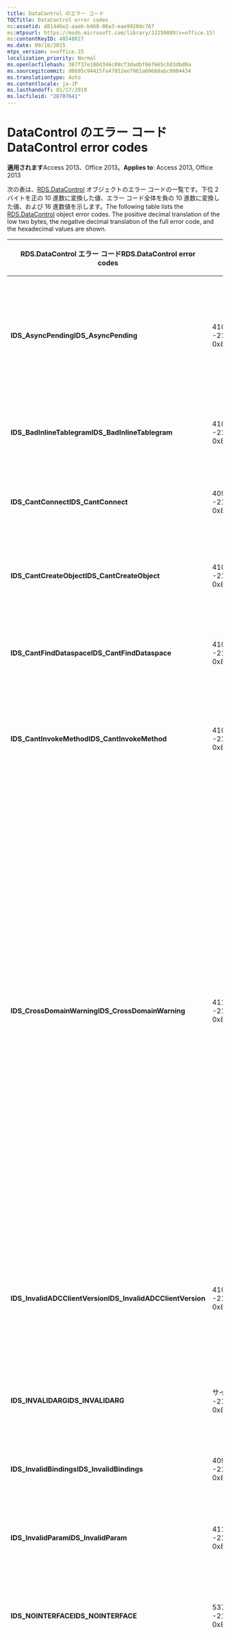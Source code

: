 ```yaml
---
title: DataControl のエラー コード
TOCTitle: DataControl error codes
ms:assetid: d81446e2-aae6-b460-08a3-eae9920dc767
ms:mtpsurl: https://msdn.microsoft.com/library/JJ250089(v=office.15)
ms:contentKeyID: 48548027
ms.date: 09/18/2015
mtps_version: v=office.15
localization_priority: Normal
ms.openlocfilehash: 387f37e180d346c09cf3dadbf66f665cb83dbd0a
ms.sourcegitcommit: d6695c94415fa47952ee7961a69660abc0904434
ms.translationtype: Auto
ms.contentlocale: ja-JP
ms.lasthandoff: 01/17/2019
ms.locfileid: "28707641"
---
```

# <a name="datacontrol-error-codes"></a><span data-ttu-id="f3848-102">DataControl のエラー コード</span><span class="sxs-lookup"><span data-stu-id="f3848-102">DataControl error codes</span></span>


<span data-ttu-id="f3848-103">**適用されます**Access 2013、Office 2013。</span><span class="sxs-lookup"><span data-stu-id="f3848-103">**Applies to**: Access 2013, Office 2013</span></span>

<span data-ttu-id="f3848-p101">次の表は、[RDS.DataControl](datacontrol-object-rds.md) オブジェクトのエラー コードの一覧です。下位 2 バイトを正の 10 進数に変換した値、エラー コード全体を負の 10 進数に変換した値、および 16 進数値を示します。</span><span class="sxs-lookup"><span data-stu-id="f3848-p101">The following table lists the [RDS.DataControl](datacontrol-object-rds.md) object error codes. The positive decimal translation of the low two bytes, the negative decimal translation of the full error code, and the hexadecimal values are shown.</span></span>

<table>
<colgroup>
<col style="width: 33%" />
<col style="width: 33%" />
<col style="width: 33%" />
</colgroup>
<thead>
<tr class="header">
<th><p><span data-ttu-id="f3848-106">RDS.DataControl エラー コード</span><span class="sxs-lookup"><span data-stu-id="f3848-106">RDS.DataControl error codes</span></span></p></th>
<th><p><span data-ttu-id="f3848-107">番号</span><span class="sxs-lookup"><span data-stu-id="f3848-107">Number</span></span></p></th>
<th><p><span data-ttu-id="f3848-108">説明</span><span class="sxs-lookup"><span data-stu-id="f3848-108">Description</span></span></p></th>
</tr>
</thead>
<tbody>
<tr class="odd">
<td><p><span data-ttu-id="f3848-109"><strong>IDS_AsyncPending</strong></span><span class="sxs-lookup"><span data-stu-id="f3848-109"><strong>IDS_AsyncPending</strong></span></span></p></td>
<td><p><span data-ttu-id="f3848-110">4107</span><span class="sxs-lookup"><span data-stu-id="f3848-110">4107</span></span><br />
<span data-ttu-id="f3848-111">-2146824175</span><span class="sxs-lookup"><span data-stu-id="f3848-111">-2146824175</span></span><br />
<span data-ttu-id="f3848-112">0x800A1011</span><span class="sxs-lookup"><span data-stu-id="f3848-112">0x800A1011</span></span></p></td>
<td><p><span data-ttu-id="f3848-113">非同期操作の保留中に、操作を行うことはできません。</span><span class="sxs-lookup"><span data-stu-id="f3848-113">Operation cannot be performed while async operation is pending.</span></span></p></td>
</tr>
<tr class="even">
<td><p><span data-ttu-id="f3848-114"><strong>IDS_BadInlineTablegram</strong></span><span class="sxs-lookup"><span data-stu-id="f3848-114"><strong>IDS_BadInlineTablegram</strong></span></span></p></td>
<td><p><span data-ttu-id="f3848-115">4105</span><span class="sxs-lookup"><span data-stu-id="f3848-115">4105</span></span><br />
<span data-ttu-id="f3848-116">-2146824183</span><span class="sxs-lookup"><span data-stu-id="f3848-116">-2146824183</span></span><br />
<span data-ttu-id="f3848-117">0x800A1009</span><span class="sxs-lookup"><span data-stu-id="f3848-117">0x800A1009</span></span></p></td>
<td><p><span data-ttu-id="f3848-118">インライン テーブルグラムが正しくありません。</span><span class="sxs-lookup"><span data-stu-id="f3848-118">Bad inline tablegram.</span></span></p></td>
</tr>
<tr class="odd">
<td><p><span data-ttu-id="f3848-119"><strong>IDS_CantConnect</strong></span><span class="sxs-lookup"><span data-stu-id="f3848-119"><strong>IDS_CantConnect</strong></span></span></p></td>
<td><p><span data-ttu-id="f3848-120">4099</span><span class="sxs-lookup"><span data-stu-id="f3848-120">4099</span></span><br />
<span data-ttu-id="f3848-121">-2146824189</span><span class="sxs-lookup"><span data-stu-id="f3848-121">-2146824189</span></span><br />
<span data-ttu-id="f3848-122">0x800A1003</span><span class="sxs-lookup"><span data-stu-id="f3848-122">0x800A1003</span></span></p></td>
<td><p><span data-ttu-id="f3848-123">サーバーに接続できません。</span><span class="sxs-lookup"><span data-stu-id="f3848-123">Cannot connect to server.</span></span></p></td>
</tr>
<tr class="even">
<td><p><span data-ttu-id="f3848-124"><strong>IDS_CantCreateObject</strong></span><span class="sxs-lookup"><span data-stu-id="f3848-124"><strong>IDS_CantCreateObject</strong></span></span></p></td>
<td><p><span data-ttu-id="f3848-125">4100</span><span class="sxs-lookup"><span data-stu-id="f3848-125">4100</span></span><br />
<span data-ttu-id="f3848-126">-2146824188</span><span class="sxs-lookup"><span data-stu-id="f3848-126">-2146824188</span></span><br />
<span data-ttu-id="f3848-127">0x800A1004</span><span class="sxs-lookup"><span data-stu-id="f3848-127">0x800A1004</span></span></p></td>
<td><p><span data-ttu-id="f3848-128">ビジネス オブジェクトは作成できません。</span><span class="sxs-lookup"><span data-stu-id="f3848-128">Business object cannot be created.</span></span></p></td>
</tr>
<tr class="odd">
<td><p><span data-ttu-id="f3848-129"><strong>IDS_CantFindDataspace</strong></span><span class="sxs-lookup"><span data-stu-id="f3848-129"><strong>IDS_CantFindDataspace</strong></span></span></p></td>
<td><p><span data-ttu-id="f3848-130">4102</span><span class="sxs-lookup"><span data-stu-id="f3848-130">4102</span></span><br />
<span data-ttu-id="f3848-131">-2146824186</span><span class="sxs-lookup"><span data-stu-id="f3848-131">-2146824186</span></span><br />
<span data-ttu-id="f3848-132">0x800A1006</span><span class="sxs-lookup"><span data-stu-id="f3848-132">0x800A1006</span></span></p></td>
<td><p><span data-ttu-id="f3848-133">Dataspace プロパティは無効です。</span><span class="sxs-lookup"><span data-stu-id="f3848-133">Dataspace property is not valid.</span></span></p></td>
</tr>
<tr class="even">
<td><p><span data-ttu-id="f3848-134"><strong>IDS_CantInvokeMethod</strong></span><span class="sxs-lookup"><span data-stu-id="f3848-134"><strong>IDS_CantInvokeMethod</strong></span></span></p></td>
<td><p><span data-ttu-id="f3848-135">4101</span><span class="sxs-lookup"><span data-stu-id="f3848-135">4101</span></span><br />
<span data-ttu-id="f3848-136">-2146824187</span><span class="sxs-lookup"><span data-stu-id="f3848-136">-2146824187</span></span><br />
<span data-ttu-id="f3848-137">0x800A1005</span><span class="sxs-lookup"><span data-stu-id="f3848-137">0x800A1005</span></span></p></td>
<td><p><span data-ttu-id="f3848-138">ビジネス オブジェクトのメソッドを呼び出せません。</span><span class="sxs-lookup"><span data-stu-id="f3848-138">Method cannot be invoked on business object.</span></span></p></td>
</tr>
<tr class="odd">
<td><p><span data-ttu-id="f3848-139"><strong>IDS_CrossDomainWarning</strong></span><span class="sxs-lookup"><span data-stu-id="f3848-139"><strong>IDS_CrossDomainWarning</strong></span></span></p></td>
<td><p><span data-ttu-id="f3848-140">4112</span><span class="sxs-lookup"><span data-stu-id="f3848-140">4112</span></span><br />
<span data-ttu-id="f3848-141">-2146824170</span><span class="sxs-lookup"><span data-stu-id="f3848-141">-2146824170</span></span><br />
<span data-ttu-id="f3848-142">0x800A1016</span><span class="sxs-lookup"><span data-stu-id="f3848-142">0x800A1016</span></span></p></td>
<td><p><span data-ttu-id="f3848-143">このページでは、別のドメイン上のデータにアクセスします。</span><span class="sxs-lookup"><span data-stu-id="f3848-143">This page accesses data on another domain.</span></span> <span data-ttu-id="f3848-144">これを許可しますか。</span><span class="sxs-lookup"><span data-stu-id="f3848-144">Do you want to allow this?</span></span> <span data-ttu-id="f3848-145">Internet Explorer でこのメッセージを回避するには、[<strong>セキュリティ</strong>] タブ、[<strong>インターネット オプション</strong>] ダイアログ ボックスの [信頼済みサイト ゾーンにセキュリティで保護された web サイトを追加できます。</span><span class="sxs-lookup"><span data-stu-id="f3848-145">To avoid this message in Internet Explorer, you can add a secure website to your Trusted Sites zone on the <strong>Security</strong> tab of the <strong>Internet Options</strong> dialog box.</span></span></p></td>
</tr>
<tr class="even">
<td><p><span data-ttu-id="f3848-146"><strong>IDS_InvalidADCClientVersion</strong></span><span class="sxs-lookup"><span data-stu-id="f3848-146"><strong>IDS_InvalidADCClientVersion</strong></span></span></p></td>
<td><p><span data-ttu-id="f3848-147">4106</span><span class="sxs-lookup"><span data-stu-id="f3848-147">4106</span></span><br />
<span data-ttu-id="f3848-148">-2146824176</span><span class="sxs-lookup"><span data-stu-id="f3848-148">-2146824176</span></span><br />
<span data-ttu-id="f3848-149">0x800A1010</span><span class="sxs-lookup"><span data-stu-id="f3848-149">0x800A1010</span></span></p></td>
<td><p><span data-ttu-id="f3848-150">無効な RDS クライアント バージョン-クライアントは、サーバーよりも新しいです。</span><span class="sxs-lookup"><span data-stu-id="f3848-150">Invalid RDS Client Version — Client is newer than server.</span></span></p></td>
</tr>
<tr class="odd">
<td><p><span data-ttu-id="f3848-151"><strong>IDS_INVALIDARG</strong></span><span class="sxs-lookup"><span data-stu-id="f3848-151"><strong>IDS_INVALIDARG</strong></span></span></p></td>
<td><p><span data-ttu-id="f3848-152">サイズは 5376</span><span class="sxs-lookup"><span data-stu-id="f3848-152">5376</span></span><br />
<span data-ttu-id="f3848-153">-2147019520</span><span class="sxs-lookup"><span data-stu-id="f3848-153">-2147019520</span></span><br />
<span data-ttu-id="f3848-154">0x80071500</span><span class="sxs-lookup"><span data-stu-id="f3848-154">0x80071500</span></span></p></td>
<td><p><span data-ttu-id="f3848-155">いくつかの引数は無効です。</span><span class="sxs-lookup"><span data-stu-id="f3848-155">One or more arguments are invalid.</span></span></p></td>
</tr>
<tr class="even">
<td><p><span data-ttu-id="f3848-156"><strong>IDS_InvalidBindings</strong></span><span class="sxs-lookup"><span data-stu-id="f3848-156"><strong>IDS_InvalidBindings</strong></span></span></p></td>
<td><p><span data-ttu-id="f3848-157">4097</span><span class="sxs-lookup"><span data-stu-id="f3848-157">4097</span></span><br />
<span data-ttu-id="f3848-158">-2146824191</span><span class="sxs-lookup"><span data-stu-id="f3848-158">-2146824191</span></span><br />
<span data-ttu-id="f3848-159">0x800A1001</span><span class="sxs-lookup"><span data-stu-id="f3848-159">0x800A1001</span></span></p></td>
<td><p><span data-ttu-id="f3848-160">プロパティのバインド エラーです。</span><span class="sxs-lookup"><span data-stu-id="f3848-160">Error in bindings property.</span></span></p></td>
</tr>
<tr class="odd">
<td><p><span data-ttu-id="f3848-161"><strong>IDS_InvalidParam</strong></span><span class="sxs-lookup"><span data-stu-id="f3848-161"><strong>IDS_InvalidParam</strong></span></span></p></td>
<td><p><span data-ttu-id="f3848-162">4110</span><span class="sxs-lookup"><span data-stu-id="f3848-162">4110</span></span><br />
<span data-ttu-id="f3848-163">-2146824172</span><span class="sxs-lookup"><span data-stu-id="f3848-163">-2146824172</span></span><br />
<span data-ttu-id="f3848-164">0x800A1014</span><span class="sxs-lookup"><span data-stu-id="f3848-164">0x800A1014</span></span></p></td>
<td><p><span data-ttu-id="f3848-165">いくつかの引数は無効です。</span><span class="sxs-lookup"><span data-stu-id="f3848-165">One or more arguments are invalid.</span></span></p></td>
</tr>
<tr class="even">
<td><p><span data-ttu-id="f3848-166"><strong>IDS_NOINTERFACE</strong></span><span class="sxs-lookup"><span data-stu-id="f3848-166"><strong>IDS_NOINTERFACE</strong></span></span></p></td>
<td><p><span data-ttu-id="f3848-167">5377</span><span class="sxs-lookup"><span data-stu-id="f3848-167">5377</span></span><br />
<span data-ttu-id="f3848-168">-2147019519</span><span class="sxs-lookup"><span data-stu-id="f3848-168">-2147019519</span></span><br />
<span data-ttu-id="f3848-169">0x80071501</span><span class="sxs-lookup"><span data-stu-id="f3848-169">0x80071501</span></span></p></td>
<td><p><span data-ttu-id="f3848-170">そのインターフェイスはサポートされていません。</span><span class="sxs-lookup"><span data-stu-id="f3848-170">No such interface is supported.</span></span></p></td>
</tr>
<tr class="odd">
<td><p><span data-ttu-id="f3848-171"><strong>IDS_NotReentrant</strong></span><span class="sxs-lookup"><span data-stu-id="f3848-171"><strong>IDS_NotReentrant</strong></span></span></p></td>
<td><p><span data-ttu-id="f3848-172">4111</span><span class="sxs-lookup"><span data-stu-id="f3848-172">4111</span></span><br />
<span data-ttu-id="f3848-173">-2146824171</span><span class="sxs-lookup"><span data-stu-id="f3848-173">-2146824171</span></span><br />
<span data-ttu-id="f3848-174">0x800A1015</span><span class="sxs-lookup"><span data-stu-id="f3848-174">0x800A1015</span></span></p></td>
<td><p><span data-ttu-id="f3848-175">イベント ハンドラーの処理中に要求を実行することはできません。</span><span class="sxs-lookup"><span data-stu-id="f3848-175">Request cannot be executed while the event handler is still processing.</span></span></p></td>
</tr>
<tr class="even">
<td><p><span data-ttu-id="f3848-176"><strong>IDS_ObjectNotSafe</strong></span><span class="sxs-lookup"><span data-stu-id="f3848-176"><strong>IDS_ObjectNotSafe</strong></span></span></p></td>
<td><p><span data-ttu-id="f3848-177">4103</span><span class="sxs-lookup"><span data-stu-id="f3848-177">4103</span></span><br />
<span data-ttu-id="f3848-178">-2146824185</span><span class="sxs-lookup"><span data-stu-id="f3848-178">-2146824185</span></span><br />
<span data-ttu-id="f3848-179">0x800A1007</span><span class="sxs-lookup"><span data-stu-id="f3848-179">0x800A1007</span></span></p></td>
<td><p><span data-ttu-id="f3848-180">このコンピューターの安全性の設定により、ビジネス オブジェクトの作成が禁止されています。</span><span class="sxs-lookup"><span data-stu-id="f3848-180">Safety settings on this computer prohibit creation of business object.</span></span></p></td>
</tr>
<tr class="odd">
<td><p><span data-ttu-id="f3848-181"><strong>IDS_RecordsetNotOpen</strong></span><span class="sxs-lookup"><span data-stu-id="f3848-181"><strong>IDS_RecordsetNotOpen</strong></span></span></p></td>
<td><p><span data-ttu-id="f3848-182">4109</span><span class="sxs-lookup"><span data-stu-id="f3848-182">4109</span></span><br />
<span data-ttu-id="f3848-183">-2146824173</span><span class="sxs-lookup"><span data-stu-id="f3848-183">-2146824173</span></span><br />
<span data-ttu-id="f3848-184">0x800A1013</span><span class="sxs-lookup"><span data-stu-id="f3848-184">0x800A1013</span></span></p></td>
<td><p><span data-ttu-id="f3848-185">レコードセット (<strong>Recordset</strong>) が開かれていません。</span><span class="sxs-lookup"><span data-stu-id="f3848-185"><strong>Recordset</strong> is not open.</span></span></p></td>
</tr>
<tr class="even">
<td><p><span data-ttu-id="f3848-186"><strong>IDS_ResetInvalidField</strong></span><span class="sxs-lookup"><span data-stu-id="f3848-186"><strong>IDS_ResetInvalidField</strong></span></span></p></td>
<td><p><span data-ttu-id="f3848-187">4108</span><span class="sxs-lookup"><span data-stu-id="f3848-187">4108</span></span><br />
<span data-ttu-id="f3848-188">-2146824174</span><span class="sxs-lookup"><span data-stu-id="f3848-188">-2146824174</span></span><br />
<span data-ttu-id="f3848-189">0x800A1012</span><span class="sxs-lookup"><span data-stu-id="f3848-189">0x800A1012</span></span></p></td>
<td><p><span data-ttu-id="f3848-190"><strong>SortColumn</strong> または <strong>FilterColumn</strong> に指定された列は存在しません。</span><span class="sxs-lookup"><span data-stu-id="f3848-190">Column specified in <strong>SortColumn</strong> or <strong>FilterColumn</strong> does not exist.</span></span></p></td>
</tr>
<tr class="odd">
<td><p><span data-ttu-id="f3848-191"><strong>IDS_RowsetNotUpdateable</strong></span><span class="sxs-lookup"><span data-stu-id="f3848-191"><strong>IDS_RowsetNotUpdateable</strong></span></span></p></td>
<td><p><span data-ttu-id="f3848-192">4104</span><span class="sxs-lookup"><span data-stu-id="f3848-192">4104</span></span><br />
<span data-ttu-id="f3848-193">-2146824184</span><span class="sxs-lookup"><span data-stu-id="f3848-193">-2146824184</span></span><br />
<span data-ttu-id="f3848-194">0x800A1008</span><span class="sxs-lookup"><span data-stu-id="f3848-194">0x800A1008</span></span></p></td>
<td><p><span data-ttu-id="f3848-195">行セットは更新できません。</span><span class="sxs-lookup"><span data-stu-id="f3848-195">Rowset not updateable.</span></span></p></td>
</tr>
<tr class="even">
<td><p><span data-ttu-id="f3848-196"><strong>IDS_UnexpectedError</strong></span><span class="sxs-lookup"><span data-stu-id="f3848-196"><strong>IDS_UnexpectedError</strong></span></span></p></td>
<td><p><span data-ttu-id="f3848-197">4351</span><span class="sxs-lookup"><span data-stu-id="f3848-197">4351</span></span><br />
<span data-ttu-id="f3848-198">-2146823937</span><span class="sxs-lookup"><span data-stu-id="f3848-198">-2146823937</span></span><br />
<span data-ttu-id="f3848-199">0x800A10FF</span><span class="sxs-lookup"><span data-stu-id="f3848-199">0x800A10FF</span></span></p></td>
<td><p><span data-ttu-id="f3848-200">予期しないエラーが発生しました。</span><span class="sxs-lookup"><span data-stu-id="f3848-200">Unexpected error.</span></span></p></td>
</tr>
<tr class="odd">
<td><p><span data-ttu-id="f3848-201"><strong>IDS_UpdatesFailed</strong></span><span class="sxs-lookup"><span data-stu-id="f3848-201"><strong>IDS_UpdatesFailed</strong></span></span></p></td>
<td><p><span data-ttu-id="f3848-202">4098</span><span class="sxs-lookup"><span data-stu-id="f3848-202">4098</span></span><br />
<span data-ttu-id="f3848-203">-2146824190</span><span class="sxs-lookup"><span data-stu-id="f3848-203">-2146824190</span></span><br />
<span data-ttu-id="f3848-204">0x800A1002</span><span class="sxs-lookup"><span data-stu-id="f3848-204">0x800A1002</span></span></p></td>
<td><p><span data-ttu-id="f3848-205">データベースを更新できません。</span><span class="sxs-lookup"><span data-stu-id="f3848-205">Unable to update database.</span></span></p></td>
</tr>
<tr class="even">
<td><p><span data-ttu-id="f3848-206"><strong>IDS_URLMONNotFound</strong></span><span class="sxs-lookup"><span data-stu-id="f3848-206"><strong>IDS_URLMONNotFound</strong></span></span></p></td>
<td><p><span data-ttu-id="f3848-207">4119</span><span class="sxs-lookup"><span data-stu-id="f3848-207">4119</span></span><br />
<span data-ttu-id="f3848-208">-2146824169</span><span class="sxs-lookup"><span data-stu-id="f3848-208">-2146824169</span></span><br />
<span data-ttu-id="f3848-209">0x800A1017</span><span class="sxs-lookup"><span data-stu-id="f3848-209">0x800A1017</span></span></p></td>
<td><p><span data-ttu-id="f3848-210">DataControl <strong>URL</strong> プロパティにはシステム ファイル Urlmon.dll が必要ですが、ファイルが見つかりません。</span><span class="sxs-lookup"><span data-stu-id="f3848-210">DataControl <strong>URL</strong> property requires the system file Urlmon.dll, which cannot be found.</span></span></p></td>
</tr>
</tbody>
</table>

